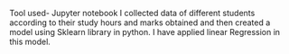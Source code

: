 Tool used- Jupyter notebook
I collected data of different students according to their study hours and marks obtained and then created a model using Sklearn library in python.
I have applied linear Regression in this model.
